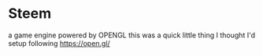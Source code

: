 # Steem

a game engine powered by OPENGL
this was a quick little thing I thought I'd setup following
https://open.gl/